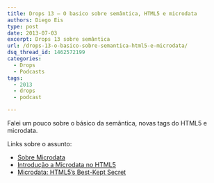```yaml
---
title: Drops 13 – O basico sobre semântica, HTML5 e microdata
authors: Diego Eis
type: post
date: 2013-07-03
excerpt: Drops 13 sobre semântica
url: /drops-13-o-basico-sobre-semantica-html5-e-microdata/
dsq_thread_id: 1462572199
categories:
  - Drops
  - Podcasts
tags:
  - 2013
  - drops
  - podcast

---
```

Falei um pouco sobre o básico da semântica, novas tags do HTML5 e microdata.



Links sobre o assunto:

  * [Sobre Microdata][1]
  * [Introdução a Microdata no HTML5][2]
  * [Microdata: HTML5’s Best-Kept Secret][3]

 [1]: http://tableless.com.br/html5/?chapter=20
 [2]: http://tableless.com.br/introducao-a-microdata-no-html5/
 [3]: http://www.webmonkey.com/2010/09/microdata-html5s-best-kept-secret/